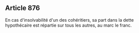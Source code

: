 Article 876
----
En cas d'insolvabilité d'un des cohéritiers, sa part dans la dette hypothécaire
est répartie sur tous les autres, au marc le franc.
